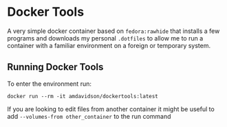 # Docker Tools 

A very simple docker container based on `fedora:rawhide` that installs a few programs and downloads my personal `.dotfiles` to allow me to run a container with a familiar environment on a foreign or temporary system.

## Running Docker Tools

To enter the environment run:

    docker run --rm -it amdavidson/dockertools:latest

If you are looking to edit files from another container it might be useful to add `--volumes-from other_container` to the run command
